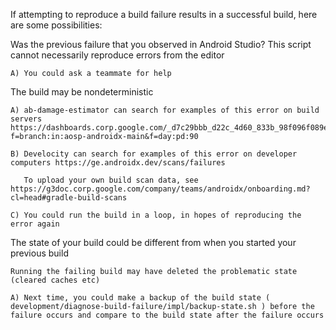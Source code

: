 If attempting to reproduce a build failure results in a successful build, here are some possibilities:

  Was the previous failure that you observed in Android Studio? This script cannot necessarily reproduce errors from the editor

    A) You could ask a teammate for help

  The build may be nondeterministic

    A) ab-damage-estimator can search for examples of this error on build servers https://dashboards.corp.google.com/_d7c29bbb_d22c_4d60_833b_98f096f089e7?f=branch:in:aosp-androidx-main&f=day:pd:90

    B) Develocity can search for examples of this error on developer computers https://ge.androidx.dev/scans/failures

       To upload your own build scan data, see https://g3doc.corp.google.com/company/teams/androidx/onboarding.md?cl=head#gradle-build-scans

    C) You could run the build in a loop, in hopes of reproducing the error again

  The state of your build could be different from when you started your previous build

    Running the failing build may have deleted the problematic state (cleared caches etc)

    A) Next time, you could make a backup of the build state ( development/diagnose-build-failure/impl/backup-state.sh ) before the failure occurs and compare to the build state after the failure occurs


